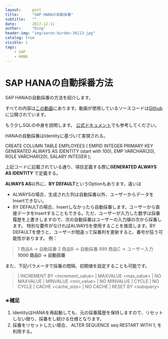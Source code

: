 ```yaml
---
layout:     post
title:      "SAP HANAの自動採番"
subtitle:   ""
date:       2017-12-11
author:     "Ding"
header-img: "img/aaron-burden-36113.jpg"
catalog: true
visible: 1
tags:
    - SAP
    - HANA
---
```

# SAP HANAの自動採番方法

SAP HANAの自動採番の方法を紹介します。

すべての内容は[この動画](https://www.youtube.com/watch?v=xnMSAPujJts)にあります。動画が使用しているソースコードは[Github](https://github.com/saphanaacademy/SQL/blob/master/IDENTITY%20Column%20INSERT%20with%20OVERRIDING%20%20VALUE.sql)に公開されています。

もう少しSQLの中身を説明します。
[公式ドキュメント](https://help.sap.com/viewer/4fe29514fd584807ac9f2a04f6754767/2.0.00/en-US/20d58a5f75191014b2fe92141b7df228.html)でも参考してください。

 HANAの自動採番はIdentityに基づいて実現される。

CREATE COLUMN TABLE EMPLOYEES 
(
EMPID INTEGER PRIMARY KEY GENERATED ALWAYS AS IDENTITY (start with 100),
EMP VARCHAR(20),
ROLE VARCHAR(20),
SALARY INTEGER
);

上記コードに記載されている通り、項目定義する際に**GENERATED ALWAYS AS IDENTITY** で定義する。

**ALWAYS AS**以外に、**BY DEFAULT**というOptionもあります。違いは
- ALWAYSの場合、生成された列は自動採番以外、ユーザーからデータをInsertできない。
- BY DEFAULTの場合、Insertしなかったら自動採番します。ユーザーから直接データをInsertすることもできる。ただ、ユーザーが入力した数字は採番履歴を上書きしますので、次の自動採番はユーザーの入力値の次から採番します。
特別な要件がなければALWAYSを使用することを推奨します。BY DEFAULTを使うと、ユーザーが間違って採番列を更新すると、番号が狂う可能性があります。
例：
> 1   商品A → 自動採番
> 2   商品B → 自動採番
> 999 商品C → ユーザー入力
> **1000 商品D → 自動採番**

また、下記パラメータで採番の間隔、初期値を設定することも可能です。
>  | INCREMENT BY \<increment_value\>
>  | MAXVALUE \<max_value\>
>  | NO MAXVALUE
>  | MINVALUE \<min_value\>
>  | NO MINVALUE
>  | CYCLE
>  | NO CYCLE
>  | CACHE \<cache_size\>
>  | NO CACHE
>  | RESET BY \<subquery\>

### ※補足
1. IdentityはHANAを再起動しても、元の採番履歴を保持しますので、リセットしない限り、採番をし続ける仕様となります。
2. 採番をリセットしたい場合、 ALTER SEQUENCE seq RESTART WITH 1; を利用する。
